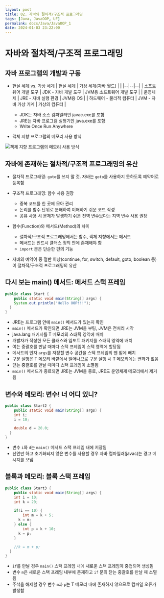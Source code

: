 ```yaml
---
layout: post
title: 02. 자바와 절차적/구조적 프로그래밍
tags: [Java, JavaOOP, UF]
permalink: docs/Java/JavaOOP_1
date: 2024-01-03 23:22:00
---
```

# 자바와 절차적/구조적 프로그래밍
## 자바 프로그램의 개발과 구동
- 현실 세계 vs. 가상 세계
| 현실 세계 | 가상 세계(자바 월드)  |  |
|--|--|--|
| 소프트웨어 개발 도구  | JDK - 자바 개발 도구  | JVM용 소프트웨어 개발 도구 |
| 운영체제 | JRE - 자바 실행 환경 | JVM용 OS |
| 하드웨어 - 물리적 컴퓨터 | JVM - 자바 가상 기계 | 가상의 컴퓨터 |

  - JDK는 자바 소스 컴파일러인 javac.exe를 포함
  - JRE는 자바 프로그램 실행기인 java.exe를 포함
  - Write Once Run Anywhere

- 객체 지향 프로그램의 메모리 사용 방식

![객체 지향 프로그램의 메모리 사용 방식](https://i.imgur.com/sSbgPLr.png)

## 자바에 존재하는 절차적/구조적 프로그래밍의 유산

- 절차적 프로그래밍: `goto`를 쓰지 말 것. 자바는 `goto`를 사용하지 못하도록 예약어로 등록함
- 구조적 프로그래밍: 함수 사용 권장
  - 중복 코드를 한 곳에 모아 관리
  - 논리를 함수 단위로 분해하여 이해하기 쉬운 코드 작성
  - 공유 사용 시 문제가 발생하기 쉬운 전역 변수보다는 지역 변수 사용 권장
 
- 함수(Function)와 메서드(Method)의 차이
  - 절차적/구조적 프로그래밍에서는 함수, 객체 지향에서는 메서드
  - 메서드는 반드시 클래스 정의 안에 존재해야 함
  - `import` 문은 단순한 편의 기능

- 자바의 예약어 중 절반 이상(continue, for, switch, default, goto, boolean 등)이 절차적/구조적 프로그래밍의 유산

## 다시 보는 main() 메서드: 메서드 스택 프레임
```java
public class Start {
	public static void main(String[] args) {
  	System.out.println("Hello OOP!!!");
  }
}
```

- JRE는 프로그램 안에 `main()` 메서드가 있는지 확인
-  `main()` 메서드가 확인되면 JRE는 JVM을 부팅, JVM은 전처리 시작
  -  java.lang 패키지를 T 메모리의 스태틱 영역에 배치
  -  개발자가 작성한 모든 클래스와 임포트 패키지를 스태틱 영역에 배치
- 여는 중괄호를 만날 때마다 스택 프레임이 스택 영역에 할당됨
- 메서드의 인자 `args`를 저장할 변수 공간을 스택 프레임의 맨 밑에 배치
- 구문 실행은 T 메모리 바깥에서 일어나므로 구문 실행 시 T 메모리에는 변화가 없음
- 닫는 중괄호를 만날 때마다 스택 프레임이 소멸됨
- `main()` 메서드가 종료되면 JRE는 JVM을 종료, JRE도 운영체제 메모리에서 제거됨

## 변수와 메모리: 변수! 너 어디 있니?
```java
public class Start2 {
	public static void main(String[] args) {
  	int i;
    i = 10;

    double d = 20.0;
  }
}
```

- 변수 `i`와 `d`는 `main()` 메서드 스택 프레임 내에 저장됨
- 선언만 하고 초기화되지 않은 변수를 사용할 경우 자바 컴파일러(javac)는 경고 메시지를 보냄

## 블록과 메모리: 블록 스택 프레임
```java
public class Start3 {
	public static void main(String[] args) {
  	int i = 10;
    int k = 20;

    if(i == 10) {
    	int m = k + 5;
      k = m;
    } else {
    	int p = k + 10;
      k = p;
    }

    //k = m + p;
  }
}
```

- `if`를 만날 경우 `main()` 스택 프레임 내에 새로운 스택 프레임이 중첩되어 생성됨
- 변수 `m`은 새로운 스택 프레임 내부에 존재하고 `if` 문의 닫는 중괄호를 만날 때 소멸됨
- 주석을 해제할 경우 변수 `m`과 `p`는 T 메모리 내에 존재하지 않으므로 컴파일 오류가 발생함